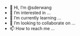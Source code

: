 - 👋 Hi, I’m @sderwang
- 👀 I’m interested in ...
- 🌱 I’m currently learning ...
- 💞️ I’m looking to collaborate on ...
- 📫 How to reach me ...

<!---
sderwang/sderwang is a ✨ special ✨ repository because its `README.md` (this file) appears on your GitHub profile.
You can click the Preview link to take a look at your changes.
--->
